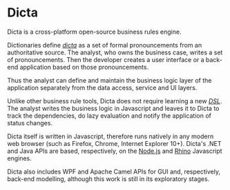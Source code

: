 # Dicta

Dicta is a cross-platform open-source business rules engine.

Dictionaries define [*dicta*](https://www.google.com/search?q=dictum) as a set of formal pronouncements from an authoritative source. The analyst, who owns the business case, writes a set of pronouncements. Then the developer creates a user interface or a back-end application based on those pronouncements.

Thus the analyst can define and maintain the business logic layer of the application separately from the data access, service and UI layers.

Unlike other business rule tools, Dicta does not require learning a new [*DSL*](https://www.google.com/search?q=domain-specific+language). The analyst writes the business logic in Javascript and leaves it to Dicta to track the dependencies, do lazy evaluation and notify the application of status changes.

Dicta itself is written in Javascript, therefore runs natively in any modern web browser (such as Firefox, Chrome, Internet Explorer 10+). Dicta's .NET and Java APIs are based, respectively, on the [Node.js](http://nodejs.org/) and [Rhino](https://developer.mozilla.org/en-US/docs/Mozilla/Projects/Rhino) Javascript engines.

Dicta also includes WPF and Apache Camel APIs for GUI and, respectively, back-end modelling, although this work is still in its exploratory stages.

